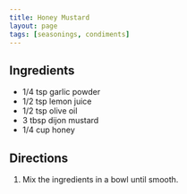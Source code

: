 ```yaml
---
title: Honey Mustard
layout: page
tags: [seasonings, condiments]
---
```


## Ingredients
* 1/4 tsp garlic powder
* 1/2 tsp lemon juice
* 1/2 tsp olive oil
* 3 tbsp dijon mustard
* 1/4 cup honey

## Directions

1. Mix the ingredients in a bowl until smooth.

